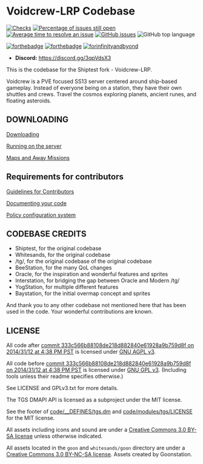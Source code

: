 # Voidcrew-LRP Codebase

[![Checks](https://github.com/Jackriip/Voidcrew-LRP/workflows/Checks/badge.svg)](https://github.com/Jackriip/Voidcrew-LRP/actions/workflows/ci_suite.yml) [![Percentage of issues still open](http://isitmaintained.com/badge/open/Jackriip/Voidcrew-LRP.svg)](https://isitmaintained.com/project/Jackriip/Voidcrew-LRP "Percentage of issues still open") [![Average time to resolve an issue](http://isitmaintained.com/badge/resolution/Jackriip/Voidcrew-LRP.svg)](https://isitmaintained.com/project/Jackriip/Voidcrew-LRP "Average time to resolve an issue") [![GitHub issues](https://img.shields.io/github/issues/Jackriip/Voidcrew-LRP)](https://github.com/Jackriip/Voidcrew-LRP/issues) ![GitHub top language](https://img.shields.io/github/languages/top/Jackriip/Voidcrew-LRP)

[![forthebadge](https://forthebadge.com/images/badges/built-with-resentment.svg)](https://forthebadge.com) [![forthebadge](https://forthebadge.com/images/badges/contains-technical-debt.svg)](https://user-images.githubusercontent.com/8171642/50290880-ffef5500-043a-11e9-8270-a2e5b697c86c.png) [![forinfinityandbyond](https://user-images.githubusercontent.com/5211576/29499758-4efff304-85e6-11e7-8267-62919c3688a9.gif)](https://www.reddit.com/r/SS13/comments/5oplxp/what_is_the_main_problem_with_byond_as_an_engine/dclbu1a)

* **Discord:** <https://discord.gg/3qpVdsX3>

This is the codebase for the Shiptest fork - Voidcrew-LRP.

Voidcrew is a PVE focused SS13 server centered around ship-based gameplay. Instead of everyone being on a station, they have their own shuttles and crews. Travel the cosmos exploring planets, ancient runes, and floating asteroids.

## DOWNLOADING

[Downloading](.github/DOWNLOADING.md)

[Running on the server](.github/RUNNING_A_SERVER.md)

[Maps and Away Missions](.github/MAPS_AND_AWAY_MISSIONS.md)

## Requirements for contributors

[Guidelines for Contributors](.github/CONTRIBUTING.md)

[Documenting your code](.github/AUTODOC_GUIDE.md)

[Policy configuration system](.github/POLICYCONFIG.md)

## CODEBASE CREDITS

* Shiptest, for the original codebase
* Whitesands, for the original codebase
* /tg/, for the original codebase of the original codebase
* BeeStation, for the many QoL changes
* Oracle, for the inspiration and wonderful features and sprites
* Interstation, for bridging the gap between Oracle and Modern /tg/
* YogStation, for multiple different features
* Baystation, for the initial overmap concept and sprites

And thank you to any other codebase not mentioned here that has been used in the code. Your wonderful contributions are known.

## LICENSE

All code after [commit 333c566b88108de218d882840e61928a9b759d8f on 2014/31/12 at 4:38 PM PST](https://github.com/tgstation/tgstation/commit/333c566b88108de218d882840e61928a9b759d8f) is licensed under [GNU AGPL v3](https://www.gnu.org/licenses/agpl-3.0.html).

All code before [commit 333c566b88108de218d882840e61928a9b759d8f on 2014/31/12 at 4:38 PM PST](https://github.com/tgstation/tgstation/commit/333c566b88108de218d882840e61928a9b759d8f) is licensed under [GNU GPL v3](https://www.gnu.org/licenses/gpl-3.0.html).
(Including tools unless their readme specifies otherwise.)

See LICENSE and GPLv3.txt for more details.

The TGS DMAPI API is licensed as a subproject under the MIT license.

See the footer of [code/__DEFINES/tgs.dm](./code/__DEFINES/tgs.dm) and [code/modules/tgs/LICENSE](./code/modules/tgs/LICENSE) for the MIT license.

All assets including icons and sound are under a [Creative Commons 3.0 BY-SA license](https://creativecommons.org/licenses/by-sa/3.0/) unless otherwise indicated.

All assets located in the `goon` and `whitesands/goon` directory are under a [Creative Commons 3.0 BY-NC-SA license](https://creativecommons.org/licenses/by-nc-sa/3.0/). Assets created by Goonstation.
